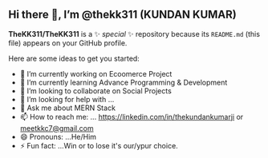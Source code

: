 ## Hi there 👋, I’m @thekk311 (KUNDAN KUMAR)

**TheKK311/TheKK311** is a ✨ _special_ ✨ repository because its `README.md` (this file) appears on your GitHub profile.

Here are some ideas to get you started:

- 🔭 I’m currently working on Ecoomerce Project
- 🌱 I’m currently learning Advance Programming & Development
- 👯 I’m looking to collaborate on Social Projects
- 🤔 I’m looking for help with ...
- 💬 Ask me about MERN Stack
- 📫 How to reach me: ... https://linkedin.com/in/thekundankumarji or meetkkc7@gmail.com
- 😄 Pronouns: ...He/Him
- ⚡ Fun fact: ...Win or to lose it's our/ypur choice.

